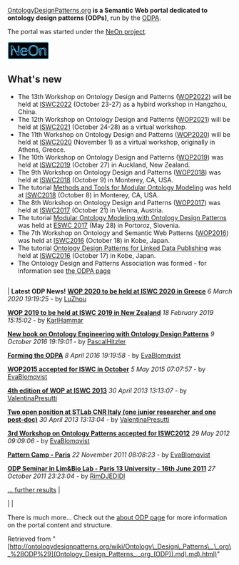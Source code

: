 [OntologyDesignPatterns.org](Main_Page "Main Page") __is a Semantic Web portal dedicated to ontology design patterns (ODPs)__, run by the [ODPA](ODPA "http://ontologydesignpatterns.org/wiki/ODPA").


The portal was started under the [NeOn project](http://www.neon-project.org "http://www.neon-project.org").



![NeOn project](images/d/db/Neonlogo.jpg)
  




##   What's new


* The 13th Workshop on Ontology Design and Patterns ([WOP2022](WOP/2022.1 "WOP:2022")) will be held at [ISWC2022](http://iswc2022.semanticweb.org/ "http://iswc2022.semanticweb.org/") (October 23-27) as a hybird workshop in Hangzhou, China.
* The 12th Workshop on Ontology Design and Patterns ([WOP2021](WOP/2021.1 "WOP:2021")) will be held at [ISWC2021](http://iswc2021.semanticweb.org/ "http://iswc2021.semanticweb.org/") (October 24-28) as a virtual workshop.
* The 11th Workshop on Ontology Design and Patterns ([WOP2020](WOP/2020.1 "WOP:2020")) will be held at [ISWC2020](http://iswc2020.semanticweb.org/ "http://iswc2020.semanticweb.org/") (November 1) as a virtual workshop, originally in Athens, Greece.
* The 10th Workshop on Ontology Design and Patterns ([WOP2019](WOP/2019.1 "WOP:2019")) was held at [ISWC2019](http://iswc2019.semanticweb.org/ "http://iswc2019.semanticweb.org/") (October 27) in Auckland, New Zealand.
* The 9th Workshop on Ontology Design and Patterns ([WOP2018](WOP/2018.1 "WOP:2018")) was held at [ISWC2018](http://iswc2018.semanticweb.org/ "http://iswc2018.semanticweb.org/") (October 9) in Monterey, CA, USA.
* The tutorial [Methods and Tools for Modular Ontology Modeling](Training/Tutorial/_Methods_and_Tools_for_Modular_Ontology_Modeling "Training:Tutorial: Methods and Tools for Modular Ontology Modeling") was held at [ISWC2018](http://iswc2018.semanticweb.org/ "http://iswc2018.semanticweb.org/") (October 8) in Monterey, CA, USA.
* The 8th Workshop on Ontology Design and Patterns ([WOP2017](WOP/2017.1 "WOP:2017")) was held at [ISWC2017](http://iswc2017.semanticweb.org/ "http://iswc2017.semanticweb.org/") (October 21) in Vienna, Austria.
* The tutorial [Modular Ontology Modeling with Ontology Design Patterns](Training/Tutorial/_Modular_Ontology_Modeling_with_Ontology_Design_Patterns_at_ESWC2017 "Training:Tutorial: Modular Ontology Modeling with Ontology Design Patterns at ESWC2017") was held at [ESWC 2017](http://2017.eswc-conferences.org/ "http://2017.eswc-conferences.org/") (May 28) in Portoroz, Slovenia.
* The 7th Workshop on Ontology and Semantic Web Patterns ([WOP2016](WOP/2016.1 "WOP:2016")) was held at [ISWC2016](http://iswc2016.semanticweb.org/ "http://iswc2016.semanticweb.org/") (October 18) in Kobe, Japan.
* The tutorial [Ontology Design Patterns for Linked Data Publishing](Training/Ontology_Design_Patterns_for_Linked_Data_Publishing_at_ISWC_2016 "Training:Ontology Design Patterns for Linked Data Publishing at ISWC 2016") was held at [ISWC2016](http://iswc2016.semanticweb.org/ "http://iswc2016.semanticweb.org/") (October 17) in Kobe, Japan.
* The Ontology Design and Patterns Association was formed - for information see [the ODPA page](ODPA "http://ontologydesignpatterns.org/wiki/ODPA")


## 


  | 
__Latest ODP News!__
 __[WOP 2020 to be held at ISWC 2020 in Greece](Odp/News/19 "http://ontologydesignpatterns.org/wiki/Odp:News/19")__
_6 March 2020 19:19:25_ - by [LuZhou](User/LuZhou "User:LuZhou")

 __[WOP 2019 to be held at ISWC 2019 in New Zealand](Odp/News/18 "http://ontologydesignpatterns.org/wiki/Odp:News/18")__
_18 February 2019 15:15:02_ - by [KarlHammar](User/KarlHammar "User:KarlHammar")

 __[New book on Ontology Engineering with Ontology Design Patterns](Odp/News/17 "http://ontologydesignpatterns.org/wiki/Odp:News/17")__
_9 October 2016 19:19:01_ - by [PascalHitzler](User/PascalHitzler "User:PascalHitzler")

 __[Forming the ODPA](Odp/News/16 "http://ontologydesignpatterns.org/wiki/Odp:News/16")__
_8 April 2016 19:19:58_ - by [EvaBlomqvist](User/EvaBlomqvist "User:EvaBlomqvist")

 __[WOP2015 accepted for ISWC in October](Odp/News/15 "http://ontologydesignpatterns.org/wiki/Odp:News/15")__
_5 May 2015 07:07:57_ - by [EvaBlomqvist](User/EvaBlomqvist "User:EvaBlomqvist")

 __[4th edition of WOP at ISWC 2013](Odp/News/14 "http://ontologydesignpatterns.org/wiki/Odp:News/14")__
_30 April 2013 13:13:07_ - by [ValentinaPresutti](User/ValentinaPresutti "User:ValentinaPresutti")

 __[Two open position at STLab CNR Italy (one junior researcher and one post-doc)](Odp/News/13 "http://ontologydesignpatterns.org/wiki/Odp:News/13")__
_30 April 2013 13:13:04_ - by [ValentinaPresutti](User/ValentinaPresutti "User:ValentinaPresutti")

 __[3rd Workshop on Ontology Patterns accepted for ISWC2012](Odp/News/12 "http://ontologydesignpatterns.org/wiki/Odp:News/12")__
_29 May 2012 09:09:06_ - by [EvaBlomqvist](User/EvaBlomqvist "User:EvaBlomqvist")

 __[Pattern Camp - Paris](Odp/News/11 "http://ontologydesignpatterns.org/wiki/Odp:News/11")__
_22 November 2011 08:08:23_ - by [EvaBlomqvist](User/EvaBlomqvist "User:EvaBlomqvist")

 __[ODP Seminar in Lim&Bio Lab - Paris 13 University - 16th June 2011](Odp/News/10 "http://ontologydesignpatterns.org/wiki/Odp:News/10")__
_27 October 2011 23:23:04_ - by [RimDJEDIDI](User/RimDJEDIDI "User:RimDJEDIDI")

 [… further results](http://ontologydesignpatterns.org/wiki/Special:Ask/-5B-5BCategory:ODPNews-5D-5D/-3FTitle/-3FCreationDate/-3FSubmittedBy/sort%3DCreationDate/order%3DDESC/format%3Dtemplate/template%3DNews-20row/link%3Dnone "Special:Ask/-5B-5BCategory:ODPNews-5D-5D/-3FTitle/-3FCreationDate/-3FSubmittedBy/sort=CreationDate/order=DESC/format=template/template=News-20row/link=none")
 |
  




  |  |
  

There is much more... 
Check out the [about ODP page](Odp/About "Odp:About") for more information on the portal content and structure.


  






Retrieved from "[http://ontologydesignpatterns.org/wiki/Ontology\_Design\_Patterns\_.\_org\_%28ODP%29](Ontology_Design_Patterns_._org_(ODP)).md).md).html)"